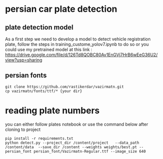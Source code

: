 # persian car plate detection
## plate detection model
As a first step we need to develop a model to detect vehicle registration plate, follow the steps in training_custome_yolov7.ipynb to do so 
or you could use my pretrained model at this link :
https://drive.google.com/file/d/126Td8QOBC80Av1EnGVj7HrB6wEeG36U2/view?usp=sharing


## persian fonts

``` shell
git clone https://github.com/rastikerdar/vazirmatn.git
cp vazirmatn/fonts/ttf/* {your dir} 
```

# reading plate numbers
you can either follow plates notebook or use the command below after cloning to project


``` shell
pip install -r requirements.txt
python detect.py --project_dir /content/project   --data_path /content/data  --save_dir /content --weights weights/best.pt --persian_font persian_font/Vazirmatn-Regular.ttf --image_size 640
```

